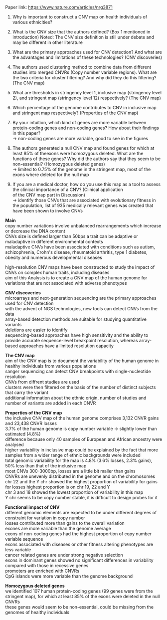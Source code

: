 
Paper link: https://www.nature.com/articles/nrg3871
 
1. Why is important to construct a CNV map on health individuals of various ethnicities?

2. What is the CNV size that the authors defined? (Box 1 mentioned in introduction)
  Noted: The CNV size definition is still under debate and may be different in other literature
3. What are the primary approaches used for CNV detection? And what are the advantages and limitations of these technologies? 
  (CNV discoveries)
4. The authors used clustering method to combine data from different studies into merged CNVRs (Copy number variable regions). 
  What are the two criteria for cluster filtering? And why did they do this filtering? (The CNV map)
5. What are thresholds in stringency level 1, inclusive map (stringency level 2), and stringent map (stringency level 12) respectively? (The CNV map)
6. Which percentage of the genome contributes to CNV in inclusive map and stringent map respectively? (Properties of the CNV map)
7. By your intuition, which kind of genes are more variable between protein-coding genes and non-coding genes? How about their 
  findings in this paper? \
  -> non-coding genes are more variable, good to see in the figures 
8. The authors generated a null CNV map and found genes for which at least 85% of theexons were homozygous deleted. 
  What are the functions of these genes? Why did the authors say that they seem to be non-essential? (Homozygous deleted genes)\
  -> limited to 0.75% of the genome in the stringent map, most of the exons where deleted for the null map 
9. If you are a medical doctor, how do you use this map as a tool to assess the clinical importance of a CNV? (Clinical application  
  of the CNV map part in Discussion) \
  -> identify those CNVs that are associated with evolutionary fitness in the population, list of 935 medically relevant genes was created that have been shown to involve CNVs

**Main** \
copy number variations involve unbalanced rearrangements which increase or decrease the DNA content \
CNVs size is defined larger than 50bps
a trait can be adaptive or maladaptive in different environmental contexts \
maladaptive CNVs have been associated with conditions such as autism, schizophrenia, Crohn's disease, rheumatoid arthritis, type 1 diabetes, obesity and numerous developmental diseases 

high-resolution CNV maps have been constructed to study the impact of CNVs on complex human traits, including diseases \
aim of this Analysis is to create a CNV map of the human genome for variations that are not associated with adverse phenotypes 

**CNV discoveries** \
microarrays and next-generation sequencing are the primary approaches used for CNV detection \
with the advent of NGS technologies, new tools can detect CNVs from the data \
array-based detection methods are suitable for studying quantitative variants \
deletions are easier to identify \
sequencing-based approaches have high sensitivity and the ability to provide accurate sequence-level breakpoint resolution, whereas array-based approaches have a limited resolution capacity 

**The CNV map** \
aim of the CNV map is to document the variability of the human genome in healthy individuals from various populations \
sanger sequencing can detect CNV breakpoints with single-nucleotide resolution \
CNVs from diffrent studies are used \
clusters were then filtered on the basis of the number of distinct subjects that carry the variant \
additional information about the ethnic origin, number of studies and number of variants are added in each CNVR 

**Properties of the CNV map** \
the inclusive CNV map of the human genome comprises 3,132 CNVR gains and 23,438 CNVR losses \
3.7% of the human genome is copy number variable -> slightly lower than estimated (4.8%) \
difference because only 40 samples of European and African ancestry were analysed \
higher variability in inclusive map could be explained by the fact that more samples from a wider range of ethnic backgrounds were included \
total genomic variability for the map is 4.8% (3.6% losses, 2.3% gains), 50% less than that of the inclusive map \
most CNVs 300-3000bp, losses are a little bit maller than gains \
CNVRs are unevenly distributed in the genome and on the chromosomes \
chr 22 and the Y chr showed the highest proportion of variability for gains \
for losses highest proportion is on chr 19, 22 and Y \
chr 3 and 18 showed the lowest proportion of variability in this map \
Y chr seems to be copy number stable, it is difficult to design probes for it 

**Functional impact of CNV** \
different genomic elements are expected to be under different degrees of constraint for variation in copy number \
losses contributed more than gains to the overall variation \
exones are more variable than the genome average \
exons of non-coding genes had the highest proportion of copy number variable sequence \
exons associated with diseases or other fitness altering phenotypes are less variable \
cancer related genes are under strong negative selection \
exons in dominant genes showed no significant differences in variability compared with those in recessive genes \
promoters are enriched with CNVRs \
CpG islands were more variable than the genome background

**Homozygous deleted genes** \
we identified 107 human protein-coding genes (99 genes were from the stringent map), for which at least 85% of the exons were deleted in the null CNVRs \
these genes would seem to be non-essential, could be missing from the genomes of healthy individuals








